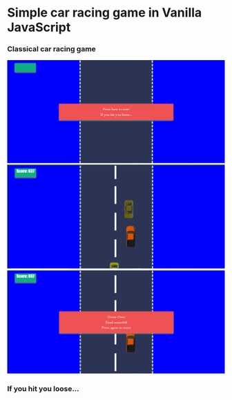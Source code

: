 # Simple car racing game in Vanilla JavaScript
<h3>Classical car racing game</h3>
<img src="https://github.com/Abhishek-k-git/image/blob/main/Screenshot%20(139).png" />
<img src="https://github.com/Abhishek-k-git/image/blob/main/Screenshot%20(143).png" />
<img src="https://github.com/Abhishek-k-git/image/blob/main/Screenshot%20(142).png" />
<h3>If you hit you loose...</h3>
